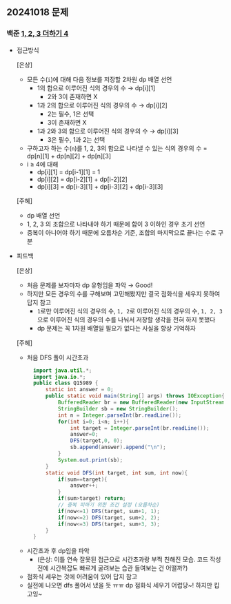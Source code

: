 ## 20241018 문제

### 백준 [1, 2, 3 더하기 4](https://www.acmicpc.net/problem/15989)

- 접근방식

  [은상]
  - 모든 수(`i`)에 대해 다음 정보를 저장할 2차원 dp 배열 선언
    - 1의 합으로 이루어진 식의 경우의 수 → dp[i][1]
        - 2와 3이 존재하면 X
    - 1과 2의 합으로 이루어진 식의 경우의 수 → dp[i][2]
        - 2는 필수, 1은 선택
        - 3이 존재하면 X
    - 1과 2와 3의 합으로 이루어진  식의 경우의 수 → dp[i][3]
        - 3은 필수, 1과 2는 선택
  - 구하고자 하는 수(`n`)를 1, 2, 3의 합으로 나타낼 수 있는 식의 경우의 수 = dp[n][1] + dp[n][2] + dp[n][3]
  - i ≥ 4에 대해
    - dp[i][1] = dp[i-1][1] = 1
    - dp[i][2] = dp[i-2][1] + dp[i-2][2]
    - dp[i][3] = dp[i-3][1] + dp[i-3][2] + dp[i-3][3]

  [주혜]
  - dp 배열 선언
  - 1, 2, 3 의 조합으로 나타내야 하기 때문에 합이 3 이하인 경우 초기 선언
  - 중복이 아니어야 하기 때문에 오름차순 기준, 조합의 마지막으로 끝나는 수로 구분
  
- 피드백

  [은상]
  - 처음 문제를 보자마자 dp 유형임을 파악 → Good!
  - 하지만 모든 경우의 수를 구해보며 고민해봤지만 결국 점화식을 세우지 못하여 답지 참고
    - `1`로만 이루어진 식의 경우의 수, `1, 2`로 이루어진 식의 경우의 수, `1, 2, 3`으로 이루어진 식의 경우의 수를 나눠서 저장할 생각을 전혀 하지 못했다
    - dp 문제는 꼭 1차원 배열일 필요가 없다는 사실을 항상 기억하자
 
  [주혜]
  - 처음 DFS 풀이 시간초과
    ```java
      import java.util.*;
      import java.io.*;
      public class Q15989 {
          static int answer = 0;
          public static void main(String[] args) throws IOException{
              BufferedReader br = new BufferedReader(new InputStreamReader(System.in));
              StringBuilder sb = new StringBuilder();
              int n = Integer.parseInt(br.readLine());
              for(int i=0; i<n; i++){
                  int target = Integer.parseInt(br.readLine());
                  answer=0;
                  DFS(target,0, 0);
                  sb.append(answer).append("\n");
              }
              System.out.print(sb);
          }
          static void DFS(int target, int sum, int now){
              if(sum==target){
                  answer++;
              }
              if(sum>target) return;
              // 중복 피하기 위한 조건 설정 (오름차순)
              if(now<=1) DFS(target, sum+1, 1);
              if(now<=2) DFS(target, sum+2, 2);
              if(now<=3) DFS(target, sum+3, 3);
          }
      }
    ```
  - 시간초과 후 dp임을 파악
    - (은상: 이틀 연속 잘못된 접근으로 시간초과랑 부쩍 친해진 모습. 코드 작성 전에 시간복잡도 빠르게 굴려보는 습관 들여보는 건 어떨까?)
  - 점화식 세우는 것에 어려움이 있어 답지 참고
  - 실전에 나오면 dfs 풀어서 냈을 듯 ㅠㅠ dp 점화식 세우기 어렵당~! 하지만 킵고잉~
